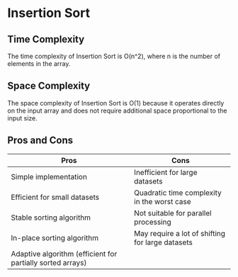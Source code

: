 # Insertion Sort

## Time Complexity
The time complexity of Insertion Sort is O(n^2), where n is the number of elements in the array.

## Space Complexity
The space complexity of Insertion Sort is O(1) because it operates directly on the input array and does not require additional space proportional to the input size.

## Pros and Cons

| Pros                                                      | Cons                                             |
| --------------------------------------------------------- | ------------------------------------------------ |
| Simple implementation                                     | Inefficient for large datasets                   |
| Efficient for small datasets                              | Quadratic time complexity in the worst case      |
| Stable sorting algorithm                                  | Not suitable for parallel processing             |
| In-place sorting algorithm                                | May require a lot of shifting for large datasets |
| Adaptive algorithm (efficient for partially sorted arrays)|                                                  |

